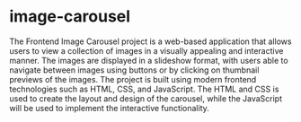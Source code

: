 # image-carousel
The Frontend Image Carousel project is a web-based application that allows users to
view a collection of images in a visually appealing and interactive manner. The images are
displayed in a slideshow format, with users able to navigate between images using buttons
or by clicking on thumbnail previews of the images. The project is built using modern frontend
technologies such as HTML, CSS, and JavaScript. The HTML and CSS is used to create the layout
and design of the carousel, while the JavaScript will be used to implement the interactive
functionality.
